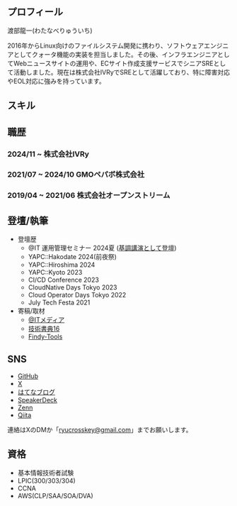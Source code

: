 ## プロフィール

渡部龍一(わたなべりゅういち)

2016年からLinux向けのファイルシステム開発に携わり、ソフトウェアエンジニアとしてクォータ機能の実装を担当しました。その後、インフラエンジニアとしてWebニュースサイトの運用や、ECサイト作成支援サービスでシニアSREとして活動しました。現在は株式会社IVRyでSREとして活躍しており、特に障害対応やEOL対応に強みを持っています。

## スキル

## 職歴

### 2024/11 ~ 株式会社IVRy

### 2021/07 ~ 2024/10 GMOペパボ株式会社

### 2019/04 ~ 2021/06 株式会社オープンストリーム

## 登壇/執筆

- 登壇歴
    - @IT 運用管理セミナー 2024夏 ([基調講演として登壇](https://members08.live.itmedia.co.jp/library/NzMyODU%253D))
    - YAPC::Hakodate 2024(前夜祭)
    - YAPC::Hiroshima 2024
    - YAPC::Kyoto 2023
    - CI/CD Conference 2023
    - CloudNative Days Tokyo 2023
    - Cloud Operator Days Tokyo 2022
    - July Tech Festa 2021
- 寄稿/取材
    - [@ITメディア](https://atmarkit.itmedia.co.jp/ait/articles/2207/26/news017.html)
    - [技術書典16](https://techbookfest.org/product/1w3NHxtVJmk2PPREQJfNLN?productVariantID=qBeHLYYG911pGSMYTYXTFW)
    - [Findy-Tools](https://findy-tools.io/products/amazon-cloudwatch/36/394)

## SNS

* [GitHub](https://github.com/ryuichi1208)
* [X](https://x.com/ryuichi_1208)
* [はてなブログ](https://ryuichi1208.hateblo.jp/)
* [SpeakerDeck](https://speakerdeck.com/ryuichi1208)
* [Zenn](https://zenn.dev/ryuichi1208)
* [Qiita](https://qiita.com/ryuichi1208)

連絡はXのDMか「ryucrosskey@gmail.com」までお願いします。

## 資格

* 基本情報技術者試験
* LPIC(300/303/304)
* CCNA
* AWS(CLP/SAA/SOA/DVA)
